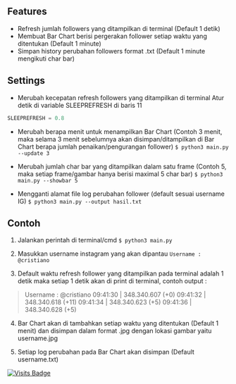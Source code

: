 ## Features

- Refresh jumlah followers yang ditampilkan di terminal (Default 1 detik)
- Membuat Bar Chart berisi pergerakan follower setiap waktu yang ditentukan (Default 1 minute)
- Simpan history perubahan followers format .txt (Default 1 minute mengikuti char bar)

## Settings
- Merubah kecepatan refresh followers yang ditampilkan di terminal
Atur detik di variable SLEEPREFRESH di baris 11
```python
SLEEPREFRESH = 0.8 
```
- Merubah berapa menit untuk menampilkan Bar Chart (Contoh 3 menit, maka selama 3 menit sebelumnya akan disimpan/ditampilkan di Bar Chart berapa jumlah penaikan/pengurangan follower)
`$ python3 main.py --update 3`

- Merubah jumlah char bar yang ditampilkan dalam satu frame (Contoh 5, maka setiap frame/gambar hanya berisi maximal 5 char bar)
`$ python3 main.py --showbar 5`

- Mengganti alamat file log perubahan follower (default sesuai username IG)
`$ python3 main.py --output hasil.txt`

## Contoh
1. Jalankan perintah di terminal/cmd
`$ python3 main.py`

2. Masukkan username instagram yang akan dipantau
`Username : @cristiano`

3. Default waktu refresh follower yang ditampilkan pada terminal adalah 1 detik
maka setiap 1 detik akan di print di terminal, contoh output :
>Username : @cristiano
09:41:30 | 348.340.607 (+0)
09:41:32 | 348.340.618 (+11)
09:41:34 | 348.340.623 (+5)
09:41:36 | 348.340.628 (+5)

4. Bar Chart akan di tambahkan setiap waktu yang ditentukan (Default 1 menit) dan disimpan dalam format .jpg dengan lokasi gambar yaitu username.jpg

5. Setiap log perubahan pada Bar Chart akan disimpan (Default username.txt)

[![Visits Badge](https://badges.pufler.dev/visits/RTechnoS/instagram_static?style=for-the-badge&color=blue)](https://github.com/RTechnoS/RTechnoS)
